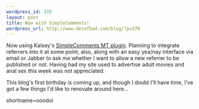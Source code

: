 ```yaml
--- 
wordpress_id: 378
layout: post
title: Now with SimpleComments!
wordpress_url: http://www.decafbad.com/blog/?p=378
---
```

<p>Now using Kalsey's <a href="http://kalsey.com/blog/2003/02/simplecomments/index.html" target="_top">SimpleComments MT plugin</a>.  Planning to integrate referrers into it at some point, also, along with an easy yea/nay interface via email or Jabber to ask me whether I want to allow a new referrer to be published or not.  Having had my site used to advertise adult movies and anal sex this week was not appreciated.</p>
<p>This blog's first birthday is coming up, and though I doubt I'll have time, I've got a few things I'd like to renovate around here...</p>
<!--more-->
shortname=ooodoi
